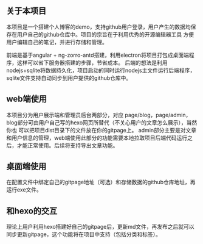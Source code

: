 ## 关于本项目
本项目是一个搭建个人博客的demo，支持github用户登录，用户产生的数据均保存在用户自己的github仓库中。项目的宗旨在于利用优秀的开源编辑器工具
方便用户编辑自己的笔记，并进行存储和管理。

前端是基于angular + ng-zorro-antd搭建，利用electron将项目打包成桌面端程序，这样可以省下服务器搭建的步骤，节省成本。
后端的想法是利用nodejs+sqlite将数据持久化，项目启动的同时运行nodejs主文件运行后端程序，sqlite文件支持自动同步到用户提供的github仓库中。

## web端使用
本项目分为用户展示端和管理员后台两部分，对应 page/blog，page/admin，blog部分可由用户自己写的hexo网页所替代（不关心用户的文章怎么展示），当然你也
可以把项目dist目录下的文件放在你的gitpage上。
admin部分主要是对文章和用户信息的管理，web端使用此部分的功能需要本地拉取项目后端代码运行之后，才能正常使用。后续将支持导出文章功能。

## 桌面端使用
在配置文件中绑定自己的gitpage地址（可选）和存储数据的github仓库地址，再运行exe文件。

## 和hexo的交互
理论上用户利用hexo搭建好自己的gitpage后，更新md文件，再发布之后就可以同步更新gitpage，这个功能将在项目中支持（包括分类和标签）。


